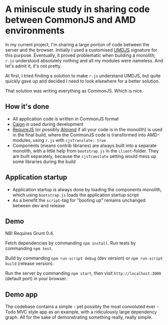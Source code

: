 # A miniscule study in sharing code between CommonJS and AMD environments

In my current project, I'm sharing a large portion of code between the server and the browser. Initially I used a customised [UMDJS](https://gist.github.com/nikcorg/4444301) signature for this purpose. Eventually, it proved problematic when building a monolith; <code>r.js</code> understood absolutely nothing and all my modules were nameless. And let's admit it, it's not pretty.

At first, I tried finding a solution to make <code>r.js</code> understand UMDJS, but quite quickly gave up and decided I need to look elsewhere for a better solution.

That solution was writing everything as CommonJS. Which is nice.

## How it's done

* All application code is written in CommonJS format
* [Cajon](https://github.com/requirejs/cajon) is used during development
* [RequireJS](http://requirejs.org/) (or possibly [Almond](https://github.com/jrburke/almond) if all your code is in the monolith) is used in the final build, where the CommonJS code is transformed into AMD-modules, using <code>r.js</code> with <code>cjsTranslate: true</code>
* Components (means contrib libraries) are always built into a separate monolith, with a little help from <code>bootstrap.js</code> in the <code>client</code>-folder. They are built separately, because the <code>cjsTranslate</code> setting would mess up some libraries during the build

## Application startup

* Application startup is always done by loading the components monolith, which using <code>bootstrap.js</code> loads the application startup script
* As a benefit the <code>script</code>-tag for "booting up" remains unchanged between dev and release

## Demo

NB! Requires Grunt 0.4.

Fetch dependencies by commanding <code>npm install</code>. Run tests by commanding <code>npm test</code>.

Build by commanding <code>npm run-script debug</code> (dev version) or <code>npm run-script build</code> (release version).

Run the server by commanding <code>npm start</code>, then visit <code>http://localhost:3000</code> (default port) in your browser.

## Demo app

The codebase contains a simple - yet possibly the most convoluted ever - Todo MVC style app  as an example, with a ridiculously large dependency graph. All for the sake of demonstrating something really, really simple.
